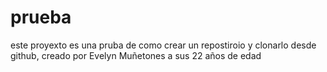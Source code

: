 # prueba
este proyexto es una pruba de como crear un repostiroio y clonarlo desde github, creado por Evelyn Muñetones a sus 22 años de edad 